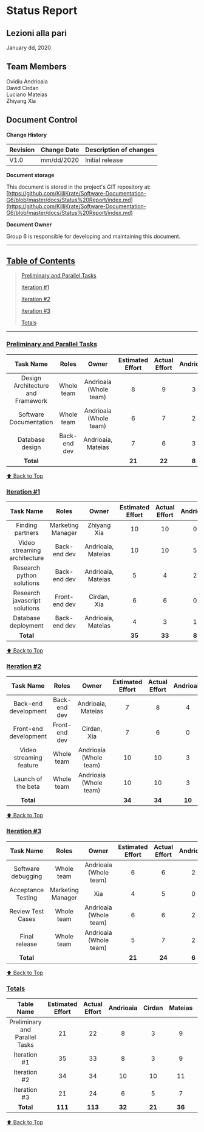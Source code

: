 # Status Report

## Lezioni alla pari
January dd, 2020

## Team Members
Ovidiu Andrioaia  
David Cirdan  
Luciano Mateias  
Zhiyang Xia


## Document Control
**Change History**

| Revision | Change Date | Description of changes |
| -------- | ----------- | ---------------------- |
| V1.0     | mm/dd/2020  | Initial release        |

**Document storage**

This document is stored in the project's GIT repository at:
[https://github.com/KilliKrate/Software-Documentation-G6/blob/master/docs/Status%20Report/index.md](https://github.com/KilliKrate/Software-Documentation-G6/blob/master/docs/Status%20Report/index.md)
 
**Document Owner**

Group 6 is responsible for developing and maintaining this document.

-----------------------------------------------------
## [Table of Contents](#table-of-contents)
> [Preliminary and Parallel Tasks](#preliminary-and-parallel-tasks)
>
> [Iteration #1](#iteration-#1)
>
> [Iteration #2](#iteration-#2)
>
> [Iteration #3](#iteration-#3)
>
> [Totals](#totals)
---------------------------------------------

### [Preliminary and Parallel Tasks](#preliminary-and-parallel-tasks)

| Task Name | Roles | Owner | Estimated Effort  | Actual Effort | Andrioaia | Cirdan | Mateias | Xia |
| :----: | :----: | :----: | :----: | :----: | :----: | :----: | :----: | :----: | 
| Design Architecture and Framework | Whole team | Andrioaia (Whole team) | 8 | 9 | 3 | 1 | 4 | 1 |
| Software Documentation | Whole team | Andrioaia (Whole team) | 6 | 7 | 2 | 2 | 2 | 1 |
| Database design | Back-end dev | Andrioaia, Mateias | 7 | 6 | 3 | 0 | 3 | 0 |
| **Total** | | | **21** | **22** | **8** | **3** | **9** | **2** |

[⬆️ Back to Top](#table-of-contents)

### [Iteration #1](#iteration-#1)

| Task Name | Roles | Owner | Estimated Effort  | Actual Effort | Andrioaia | Cirdan | Mateias | Xia |
| :----: | :----: | :----: | :----: | :----: | :----: | :----: | :----: | :----: |
| Finding partners | Marketing Manager | Zhiyang Xia | 10 | 10 | 0 | 0 | 0 | 10 |
| Video streaming architecture | Back-end dev | Andrioaia, Mateias | 10 | 10 | 5 | 0 | 5 | 0 |
| Research python solutions | Back-end dev | Andrioaia, Mateias | 5 | 4 | 2 | 0 | 2 | 0 |
| Research javascript solutions | Front-end dev | Cirdan, Xia | 6 | 6 | 0 | 3 | 0 | 3 |
| Database deployment | Back-end dev | Andrioaia, Mateias | 4 | 3 | 1 | 0 | 2 | 0 |
| **Total** | | | **35** | **33** |  **8** | **3** | **9** | **13** |

[⬆️ Back to Top](#table-of-contents)

### [Iteration #2](#iteration-#2)


| Task Name | Roles | Owner | Estimated Effort  | Actual Effort | Andrioaia | Cirdan | Mateias | Xia |
| :----: | :----: | :----: | :----: | :----: | :----: | :----: | :----: | :----: | 
| Back-end development | Back-end dev | Andrioaia, Mateias | 7 | 8 | 4 | 0 | 4 | 0 |
| Front-end development | Front-end dev | Cirdan, Xia | 7 | 6 | 0 | 5 | 0 | 1 |
| Video streaming feature | Whole team | Andrioaia (Whole team) | 10 | 10 | 3 | 3 | 3 | 1 |
| Launch of the beta | Whole team | Andrioaia (Whole team) | 10 | 10 | 3 | 2 | 4 | 1 |
| **Total** | | | **34** | **34** | **10** | **10** | **11** | **3** |

[⬆️ Back to Top](#table-of-contents)

### [Iteration #3](#iteration-#3)

| Task Name | Roles | Owner | Estimated Effort  | Actual Effort | Andrioaia | Cirdan | Mateias | Xia |
| :----: | :----: | :----: | :----: | :----: | :----: | :----: | :----: | :----: | 
| Software debugging | Whole team | Andrioaia (Whole team) | 6 | 6 | 2 | 1 | 2 | 1 |
| Acceptance Testing | Marketing Manager | Xia | 4 | 5 | 0 | 0 | 0 | 5 |
| Review Test Cases | Whole team | Andrioaia (Whole team) | 6 | 6 | 2 | 2 | 2 | 0 |
| Final release | Whole team | Andrioaia (Whole team) | 5 | 7 | 2 | 2 | 3 | 0 |
| **Total** | | | **21** | **24** | **6** | **5** | **7** | **6** |

[⬆️ Back to Top](#table-of-contents)

### [Totals](#totals)

| Table Name | Estimated Effort | Actual Effort | Andrioaia | Cirdan | Mateias | Xia |
| :----: | :----: | :----: | :----: | :----: | :----: | :----: |
| Preliminary and Parallel Tasks | 21 | 22 | 8 | 3 | 9 | 2 |
| Iteration #1 | 35 | 33 | 8 | 3 | 9 | 13 |
| Iteration #2 | 34 | 34 | 10 | 10 | 11 | 3 |
| Iteration #3 | 21 | 24 | 6 | 5 | 7 | 6 |
| **Total** | **111** | **113** | **32** | **21** | **36** | **24** |


[⬆️ Back to Top](#table-of-contents)
